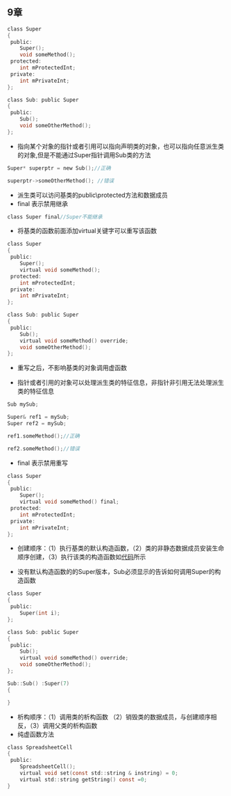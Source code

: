 ## 9章

```c
class Super
{
 public:
	Super();
	void someMethod();
 protected:
	int mProtectedInt;
 private:
	int mPrivateInt;
};

class Sub: public Super
{
 public:
	Sub();
	void someOtherMethod();
};
```
* 指向某个对象的指针或者引用可以指向声明类的对象，也可以指向任意派生类的对象,但是不能通过Super指针调用Sub类的方法
```c
Super* superptr = new Sub();//正确

superptr->someOtherMethod(); //错误
```
* 派生类可以访问基类的public\protected方法和数据成员
* final 表示禁用继承
```c
class Super final//Super不能继承
```
* 将基类的函数前面添加virtual关键字可以重写该函数
```c
class Super
{
 public:
	Super();
	virtual void someMethod();
 protected:
	int mProtectedInt;
 private:
	int mPrivateInt;
};

class Sub: public Super
{
 public:
	Sub();
	virtual void someMethod() override;
	void someOtherMethod();
};
```
* 重写之后，不影响基类的对象调用虚函数

* 指针或者引用的对象可以处理派生类的特征信息，非指针非引用无法处理派生类的特征信息
```c
Sub mySub;

Super& ref1 = mySub;
Super ref2 = mySub;

ref1.someMethod();//正确

ref2.someMethod();//错误

```
* final 表示禁用重写
```c
class Super
{
 public:
	Super();
	virtual void someMethod() final;
 protected:
	int mProtectedInt;
 private:
	int mPrivateInt;
};
```
* 创建顺序：（1）执行基类的默认构造函数，（2）类的非静态数据成员安装生命顺序创建，（3）执行该类的构造函数如[代码](../chapter9/chapter9.cpp)所示 

* 没有默认构造函数的的Super版本，Sub必须显示的告诉如何调用Super的构造函数
```c
class Super
{
 public:
	Super(int i);
};

class Sub: public Super
{
 public:
	Sub();
	virtual void someMethod() override;
	void someOtherMethod();
};

Sub::Sub() :Super(7)
{

}

```

* 析构顺序：（1）调用类的析构函数 （2）销毁类的数据成员，与创建顺序相反，（3）调用父类的析构函数
* 纯虚函数方法
```c
class SpreadsheetCell
{
 public:
	SpreadsheetCell();
	virtual void set(const std::string & instring) = 0;
	virtual std::string getString() const =0;
}
```


